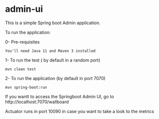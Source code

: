 # admin-ui
This is a simple Spring boot Admin application.

To run the application:

0- Pre-requisites
```
You'll need Java 11 and Maven 3 installed
```

1- To run the test ( by default in a random port)
```
mvn clean test
```

2- To run the application (by default in port 7070)
 ```
mvn spring-boot:run
```

If you wantt to access the Springboot Admin UI, go to http://localhost:7070/wallboard

Actuator runs in port 10090 in case you want to take a look to the metrics